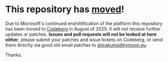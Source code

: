 # This repository has [moved](https://shirakumo.org/projects/radiance)!
Due to Microsoft's continued enshittification of the platform this repository has been moved to [Codeberg](https://shirakumo.org/projects/radiance) in August of 2025. It will not receive further updates or patches. **Issues and pull requests will not be looked at here either**, please submit your patches and issue tickets on Codeberg, or send them directly via good old email patches to [shirakumo@tymoon.eu](mailto:shirakumo@tymoon.eu).

Thanks.